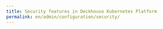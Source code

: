 ```yaml
---
title: Security features in Deckhouse Kubernetes Platform
permalink: en/admin/configuration/security/
---
```

